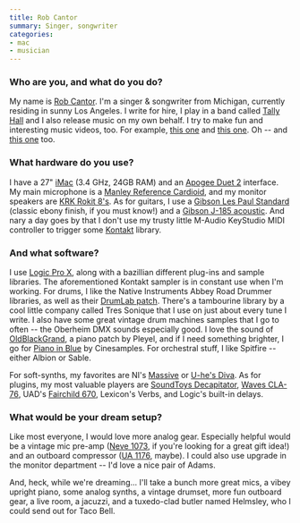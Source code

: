 ```yaml
---
title: Rob Cantor
summary: Singer, songwriter
categories:
- mac
- musician
---
```


### Who are you, and what do you do?

My name is [Rob Cantor](http://www.robcantor.com/ "Rob's website."). I'm a singer & songwriter from Michigan, currently residing in sunny Los Angeles. I write for hire, I play in a band called [Tally Hall](http://tallyhall.com/ "The Tally Hall website.") and I also release music on my own behalf. I try to make fun and interesting music videos, too. For example, [this one](https://www.youtube.com/watch?v=kymSZpfykBM "Rob's 'All I Need Is You' video on YouTube.") and [this one](https://www.youtube.com/watch?v=k6PxMRUgmbA "Rob's 'Perfect' video on YouTube."). Oh -- and [this one](https://www.youtube.com/watch?v=_Z4iWAnrMGU "Rob's 'Old Bike' video on YouTube.") too. 

### What hardware do you use?

I have a 27" [iMac][] (3.4 GHz, 24GB RAM) and an [Apogee Duet 2][duet-2] interface. My main microphone is a [Manley Reference Cardioid][reference-cardioid-microphone], and my monitor speakers are [KRK Rokit 8's][rokit-8]. As for guitars, I use a [Gibson Les Paul Standard][les-paul-standard] (classic ebony finish, if you must know!) and a [Gibson J-185 acoustic][j-185]. And nary a day goes by that I don't use my trusty little M-Audio KeyStudio MIDI controller to trigger some [Kontakt][] library.

### And what software?

I use [Logic Pro X][logic-pro], along with a bazillian different plug-ins and sample libraries. The aforementioned Kontakt sampler is in constant use when I'm working. For drums, I like the Native Instruments Abbey Road Drummer libraries, as well as their [DrumLab patch][drumlab]. There's a tambourine library by a cool little company called Tres Sonique that I use on just about every tune I write. I also have some great vintage drum machines samples that I go to often -- the Oberheim DMX sounds especially good. I love the sound of [OldBlackGrand][], a piano patch by Pleyel, and if I need something brighter, I go for [Piano in Blue][piano-in-blue] by Cinesamples. For orchestral stuff, I like Spitfire -- either Albion or Sable.

For soft-synths, my favorites are NI's [Massive][] or [U-he's Diva][diva]. As for plugins, my most valuable players are [SoundToys Decapitator][decapitator], [Waves CLA-76][cla-76], UAD's [Fairchild 670][fairchild-670], Lexicon's Verbs, and Logic's built-in delays. 

### What would be your dream setup?

Like most everyone, I would love more analog gear. Especially helpful would be a vintage mic pre-amp ([Neve 1073][1073-console-module], if you're looking for a great gift idea!) and an outboard compressor ([UA 1176][1176-peak-limiter], maybe). I could also use upgrade in the monitor department -- I'd love a nice pair of Adams.

And, heck, while we're dreaming... I'll take a bunch more great mics, a vibey upright piano, some analog synths, a vintage drumset, more fun outboard gear, a live room, a jacuzzi, and a tuxedo-clad butler named Helmsley, who I could send out for Taco Bell.

[duet-2]: http://www.apogeedigital.com/products/duet-2 "An audio interface for the Mac."
[imac]: https://www.apple.com/imac/ "An all-in-one computer."
[j-185]: http://www2.gibson.com/Products/Acoustic-Instruments/Jumbo/Gibson-Acoustic/J-185.aspx "An acoustic guitar."
[les-paul-standard]: http://www2.gibson.com/Products/Electric-Guitars/Les-Paul/Gibson-USA/Les-Paul-Standard.aspx "An electric guitar."
[reference-cardioid-microphone]: http://manley.com/refcard.php "A microphone."
[rokit-8]: https://www.amazon.com/KRK-RP8G3-NA-Generation-Powered-Monitor/dp/B00FXBIG1G/ "A pair of powered speakers."
[1073-console-module]: https://en.wikipedia.org/wiki/Neve_Electronics#Neve_1073_Console_Module "A preamp."
[1176-peak-limiter]: https://en.wikipedia.org/wiki/1176_Peak_Limiter "A preamp."
[cla-76]: https://www.waves.com/plugins/cla-76-compressor-limiter "An audio plugin."
[decapitator]: http://www.soundtoys.com/product/decapitator/ "An analog audio plugin."
[diva]: http://www.u-he.com/cms/diva "A synth audio plugin."
[drumlab]: https://www.native-instruments.com/en/products/komplete/drums/drumlab/ "A drum audio plugin."
[fairchild-670]: http://www.uaudio.com/store/compressors-limiters/fairchild-670.html "An audio plugin."
[kontakt]: https://www.native-instruments.com/en/products/komplete/samplers/kontakt-5/ "A large sound library."
[logic-pro]: https://www.apple.com/logic-pro/ "A professional audio application for the Mac."
[massive]: https://www.native-instruments.com/en/products/komplete/synths/massive/ "A synth audio plugin."
[oldblackgrand]: https://www.acousticsamples.net/oldblackgrand "A piano audio plugin."
[piano-in-blue]: https://cinesamples.com/product/piano-in-blue "A piano sound plugin."
